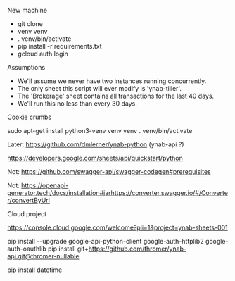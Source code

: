 New machine

* git clone 
* venv venv
* . venv/bin/activate
* pip install -r requirements.txt
* gcloud auth login


Assumptions

- We'll assume we never have two instances running concurrently.
- The only sheet this script will ever modify is 'ynab-tiller'.
- The 'Brokerage' sheet contains all transactions for the last 40 days.
- We'll run this no less than every 30 days.

Cookie crumbs

sudo apt-get install python3-venv
venv venv
. venv/bin/activate

Later: https://github.com/dmlerner/ynab-python  (ynab-api ?)

https://developers.google.com/sheets/api/quickstart/python

Not: https://github.com/swagger-api/swagger-codegen#prerequisites

Not: https://openapi-generator.tech/docs/installation#jarhttps://converter.swagger.io/#/Converter/convertByUrl

Cloud project

https://console.cloud.google.com/welcome?pli=1&project=ynab-sheets-001

pip install --upgrade google-api-python-client google-auth-httplib2 google-auth-oauthlib
pip install git+https://github.com/thromer/ynab-api.git@thromer-nullable

pip install datetime

